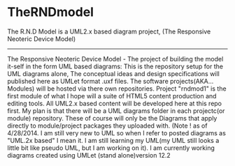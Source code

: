 TheRNDmodel
===========

The R.N.D Model is a UML2.x based diagram project, (The Responsive Neoteric Device Model)

-------
The Responsive Neoteric Device Model - The project of building the model it-self in the form UML based diagrams: 
This is the repository setup for the UML diagrams alone, The conceptual ideas and design specifications will published here as UMLet format .uxf files. The software projects(AKA... Modules) will be hosted via there own repositories. Project "rndmod1" is the first module of what I hope will a suite of HTML5 content production and editing tools. All UML2.x based content will be developed here at this repo first. My plan is that there will be a UML diagrams folder in each projectc(or module) repository. These of course will only be the Diagrams that apply directly to module/project packages they uploaded  with. (Note ! as of 4/28/2014. I am still very new to UML so when I refer to posted diagrams as "UML.2x based" I mean it. I am still learning my UML(my UML still looks a little bit like pseudo UML, but I am working on it). I am currently working diagrams created using UMLet (stand alone)version 12.2
